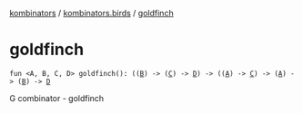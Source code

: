 [kombinators](../index.md) / [kombinators.birds](index.md) / [goldfinch](./goldfinch.md)

# goldfinch

`fun <A, B, C, D> goldfinch(): ((`[`B`](goldfinch.md#B)`) -> (`[`C`](goldfinch.md#C)`) -> `[`D`](goldfinch.md#D)`) -> ((`[`A`](goldfinch.md#A)`) -> `[`C`](goldfinch.md#C)`) -> (`[`A`](goldfinch.md#A)`) -> (`[`B`](goldfinch.md#B)`) -> `[`D`](goldfinch.md#D)

G combinator - goldfinch

